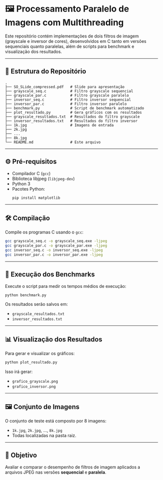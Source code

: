 # 🖼️ Processamento Paralelo de Imagens com Multithreading

Este repositório contém implementações de dois filtros de imagem (grayscale e inversor de cores), desenvolvidos em C tanto em versões sequenciais quanto paralelas, além de scripts para benchmark e visualização dos resultados.

---

## 📁 Estrutura do Repositório

```
.
├── SO_SLide_compressed.pdf   # Slide para apresentação
├── grayscale_seq.c           # Filtro grayscale sequencial
├── grayscale_par.c           # Filtro grayscale paralelo
├── inversor_seq.c            # Filtro inversor sequencial
├── inversor_par.c            # Filtro inversor paralelo
├── benchmark.py              # Script de benchmark automatizado
├── plot_resultado.py         # Gera gráficos com os resultados
├── grayscale_resultados.txt  # Resultados do filtro grayscale
├── inversor_resultados.txt   # Resultados do filtro inversor
├── 1k.jpg                    # Imagens de entrada
├── 2k.jpg
├── ...
├── 8k.jpg
└── README.md                 # Este arquivo
```

---

## ⚙️ Pré-requisitos

- Compilador C (`gcc`)
- Biblioteca libjpeg (`libjpeg-dev`)
- Python 3
- Pacotes Python:
  ```bash
  pip install matplotlib
  ```

---

## 🛠️ Compilação

Compile os programas C usando o `gcc`:

```bash
gcc grayscale_seq.c -o grayscale_seq.exe -ljpeg
gcc grayscale_par.c -o grayscale_par.exe -ljpeg
gcc inversor_seq.c -o inversor_seq.exe -ljpeg
gcc inversor_par.c -o inversor_par.exe -ljpeg
```


---

## 🚀 Execução dos Benchmarks

Execute o script para medir os tempos médios de execução:

```bash
python benchmark.py
```

Os resultados serão salvos em:
- `grayscale_resultados.txt`
- `inversor_resultados.txt`

---

## 📊 Visualização dos Resultados

Para gerar e visualizar os gráficos:

```bash
python plot_resultado.py
```

Isso irá gerar:
- `grafico_grayscale.png`
- `grafico_inversor.png`

---

## 🖼️ Conjunto de Imagens

O conjunto de teste está composto por 8 imagens:
- `1k.jpg`, `2k.jpg`, ..., `8k.jpg`
- Todas localizadas na pasta raiz.

---

## 📌 Objetivo

Avaliar e comparar o desempenho de filtros de imagem aplicados a arquivos JPEG nas versões **sequencial** e **paralela**.
